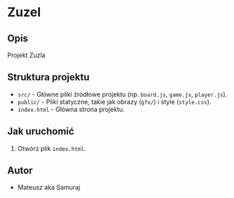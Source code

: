 # Zuzel 

## Opis
Projekt Zuzla 

## Struktura projektu
- `src/` - Główne pliki źródłowe projektu (np. `board.js`, `game.js`, `player.js`).
- `public/` - Pliki statyczne, takie jak obrazy (`gfx/`) i style (`style.css`).
- `index.html` - Główna strona projektu.

## Jak uruchomić
1. Otwórz plik `index.html`.

## Autor
- Mateusz aka Samuraj
